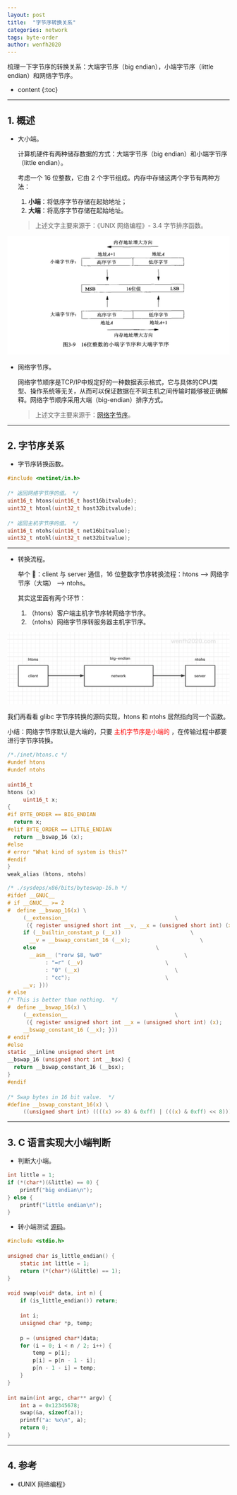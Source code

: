 ```yaml
---
layout: post
title:  "字节序转换关系"
categories: network
tags: byte-order
author: wenfh2020
---
```


梳理一下字节序的转换关系：大端字节序（big endian），小端字节序（little endian）和网络字节序。




* content
{:toc}

---

## 1. 概述

* 大小端。
  
  计算机硬件有两种储存数据的方式：大端字节序（big endian）和小端字节序（little endian）。
  
  考虑一个 16 位整数，它由 2 个字节组成。内存中存储这两个字节有两种方法：

  1. **小端**：将低序字节存储在起始地址；
  2. **大端**：将高序字节存储在起始地址。

  > 上述文字主要来源于：《UNIX 网络编程》- 3.4 字节排序函数。

<div align=center><img src="/images/2021-07-11-17-17-40.png" data-action="zoom"/></div>

* 网络字节序。
  
  网络字节顺序是TCP/IP中规定好的一种数据表示格式，它与具体的CPU类型、操作系统等无关，从而可以保证数据在不同主机之间传输时能够被正确解释。网络字节顺序采用大端（big-endian）排序方式。
  
  > 上述文字主要来源于：[网络字节序](https://baike.baidu.com/item/%E7%BD%91%E7%BB%9C%E5%AD%97%E8%8A%82%E5%BA%8F/12610557)。

---

## 2. 字节序关系

* 字节序转换函数。
  
```c
#include <netinet/in.h>

/* 返回网络字节序的值。 */
uint16_t htons(uint16_t host16bitvalude);
uint32_t htonl(uint32_t host32bitvalude);

/* 返回主机字节序的值。 */
uint16_t ntohs(uint16_t net16bitvalue);
uint32_t ntohl(uint32_t net32bitvalue);
```

---

* 转换流程。
  
  举个 🌰：client 与 server 通信，16 位整数字节序转换流程：htons --> 网络字节序（大端） --> ntohs。

  其实这里面有两个环节：

  1. （htons）客户端主机字节序转网络字节序。
  2. （ntohs）网络字节序转服务器主机字节序。

<div align=center><img src="/images/2021-07-11-20-32-22.png" data-action="zoom"/></div>

  我们再看看 glibc 字节序转换的源码实现，htons 和 ntohs 居然指向同一个函数。
  
  小结：网络字节序默认是大端的，只要 <font color=red> 主机字节序是小端的 </font>，在传输过程中都要进行字节序转换。

```c
/*./inet/htons.c */
#undef htons
#undef ntohs

uint16_t
htons (x)
     uint16_t x;
{
#if BYTE_ORDER == BIG_ENDIAN
  return x;
#elif BYTE_ORDER == LITTLE_ENDIAN
  return __bswap_16 (x);
#else
# error "What kind of system is this?"
#endif
}
weak_alias (htons, ntohs)
```

```c
/* ./sysdeps/x86/bits/byteswap-16.h */
#ifdef __GNUC__
# if __GNUC__ >= 2
#  define __bswap_16(x) \
     (__extension__                                  \
      ({ register unsigned short int __v, __x = (unsigned short int) (x);     \
     if (__builtin_constant_p (__x))                      \
       __v = __bswap_constant_16 (__x);                      \
     else                                      \
       __asm__ ("rorw $8, %w0"                          \
            : "=r" (__v)                          \
            : "0" (__x)                              \
            : "cc");                              \
     __v; }))
# else
/* This is better than nothing.  */
#  define __bswap_16(x) \
     (__extension__                                  \
      ({ register unsigned short int __x = (unsigned short int) (x);          \
     __bswap_constant_16 (__x); }))
# endif
#else
static __inline unsigned short int
__bswap_16 (unsigned short int __bsx) {
  return __bswap_constant_16 (__bsx);
}
#endif

/* Swap bytes in 16 bit value.  */
#define __bswap_constant_16(x) \
     ((unsigned short int) ((((x) >> 8) & 0xff) | (((x) & 0xff) << 8)))

```

---

## 3. C 语言实现大小端判断

* 判断大小端。

```c
int little = 1;
if (*(char*)(&little) == 0) {
    printf("big endian\n");
} else {
    printf("little endian\n");
}
```

* 转小端测试 [源码](https://github.com/wenfh2020/c_test/blob/master/network/endian.cpp)。

```c
#include <stdio.h>

unsigned char is_little_endian() {
    static int little = 1;
    return (*(char*)(&little) == 1);
}

void swap(void* data, int n) {
    if (is_little_endian()) return;

    int i;
    unsigned char *p, temp;

    p = (unsigned char*)data;
    for (i = 0; i < n / 2; i++) {
        temp = p[i];
        p[i] = p[n - 1 - i];
        p[n - 1 - i] = temp;
    }
}

int main(int argc, char** argv) {
    int a = 0x12345678;
    swap(&a, sizeof(a));
    printf("a: %x\n", a);
    return 0;
}
```

---

## 4. 参考

* 《UNIX 网络编程》
